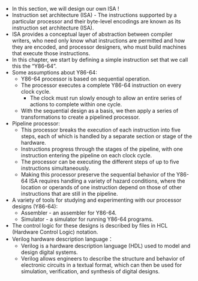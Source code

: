 * In this section, we will design our own ISA !
* Instruction set architecture (ISA) - The instructions supported by a particular processor and their byte-level encodings are known as its instruction set architecture (ISA).
* ISA provides a conceptual layer of abstraction between compiler writers, who need only know what instructions are permitted and how they are encoded, and processor designers, who must build machines that execute those instructions.
* In this chapter, we start by defining a simple instruction set that we call this the “Y86-64”.
* Some assumptions about Y86-64:
	* Y86-64 processor is based on sequential operation.
	* The processor executes a complete Y86-64 instruction on every clock cycle.
		* The clock must run slowly enough to allow an entire series of actions to complete within one cycle.
	* With the sequential design as a basis, we then apply a series of transformations to create a pipelined processor.
* Pipeline processor:
	* This processor breaks the execution of each instruction into five steps, each of which is handled by a separate section or stage of the hardware.
	* Instructions progress through the stages of the pipeline, with one instruction entering the pipeline on each clock cycle.
	* The processor can be executing the different steps of up to five instructions simultaneously.
	* Making this processor preserve the sequential behavior of the Y86-64 ISA requires handling a variety of hazard conditions, where the location or operands of one instruction depend on those of other instructions that are still in the pipeline.
* A variety of tools for studying and experimenting with our processor designs (Y86-64):
	* Assembler - an assembler for Y86-64.
	* Simulator - a simulator for running Y86-64 programs.
* The control logic for these designs is described by files in HCL (Hardware Control Logic) notation.
* Verilog hardware description language：
	* Verilog is a hardware description language (HDL) used to model and design digital systems.
	* Verilog allows engineers to describe the structure and behavior of electronic circuits in a textual format, which can then be used for simulation, verification, and synthesis of digital designs.




















